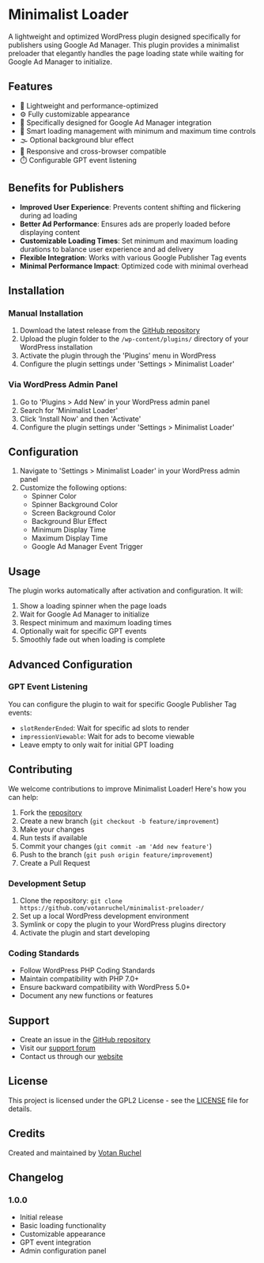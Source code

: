 # Minimalist Loader

A lightweight and optimized WordPress plugin designed specifically for publishers using Google Ad Manager. This plugin provides a minimalist preloader that elegantly handles the page loading state while waiting for Google Ad Manager to initialize.

## Features

- 🚀 Lightweight and performance-optimized
- ⚙️ Fully customizable appearance
- 🎯 Specifically designed for Google Ad Manager integration
- 🔄 Smart loading management with minimum and maximum time controls
- 🌫️ Optional background blur effect
- 📱 Responsive and cross-browser compatible
- ⏱️ Configurable GPT event listening

## Benefits for Publishers

- **Improved User Experience**: Prevents content shifting and flickering during ad loading
- **Better Ad Performance**: Ensures ads are properly loaded before displaying content
- **Customizable Loading Times**: Set minimum and maximum loading durations to balance user experience and ad delivery
- **Flexible Integration**: Works with various Google Publisher Tag events
- **Minimal Performance Impact**: Optimized code with minimal overhead

## Installation

### Manual Installation

1. Download the latest release from the [GitHub repository](https://github.com/votanruchel/minimalist-preloader/)
2. Upload the plugin folder to the `/wp-content/plugins/` directory of your WordPress installation
3. Activate the plugin through the 'Plugins' menu in WordPress
4. Configure the plugin settings under 'Settings > Minimalist Loader'

### Via WordPress Admin Panel

1. Go to 'Plugins > Add New' in your WordPress admin panel
2. Search for 'Minimalist Loader'
3. Click 'Install Now' and then 'Activate'
4. Configure the plugin settings under 'Settings > Minimalist Loader'

## Configuration

1. Navigate to 'Settings > Minimalist Loader' in your WordPress admin panel
2. Customize the following options:
   - Spinner Color
   - Spinner Background Color
   - Screen Background Color
   - Background Blur Effect
   - Minimum Display Time
   - Maximum Display Time
   - Google Ad Manager Event Trigger

## Usage

The plugin works automatically after activation and configuration. It will:

1. Show a loading spinner when the page loads
2. Wait for Google Ad Manager to initialize
3. Respect minimum and maximum loading times
4. Optionally wait for specific GPT events
5. Smoothly fade out when loading is complete

## Advanced Configuration

### GPT Event Listening

You can configure the plugin to wait for specific Google Publisher Tag events:

- `slotRenderEnded`: Wait for specific ad slots to render
- `impressionViewable`: Wait for ads to become viewable
- Leave empty to only wait for initial GPT loading

## Contributing

We welcome contributions to improve Minimalist Loader! Here's how you can help:

1. Fork the [repository](https://github.com/votanruchel/minimalist-preloader/)
2. Create a new branch (`git checkout -b feature/improvement`)
3. Make your changes
4. Run tests if available
5. Commit your changes (`git commit -am 'Add new feature'`)
6. Push to the branch (`git push origin feature/improvement`)
7. Create a Pull Request

### Development Setup

1. Clone the repository: `git clone https://github.com/votanruchel/minimalist-preloader/`
2. Set up a local WordPress development environment
3. Symlink or copy the plugin to your WordPress plugins directory
4. Activate the plugin and start developing

### Coding Standards

- Follow WordPress PHP Coding Standards
- Maintain compatibility with PHP 7.0+
- Ensure backward compatibility with WordPress 5.0+
- Document any new functions or features

## Support

- Create an issue in the [GitHub repository](https://github.com/votanruchel/minimalist-preloader/issues)
- Visit our [support forum](https://wordpress.org/support/plugin/minimalist-loader)
- Contact us through our [website](https://votan.dev)

## License

This project is licensed under the GPL2 License - see the [LICENSE](LICENSE) file for details.

## Credits

Created and maintained by [Votan Ruchel](https://votan.dev)

## Changelog

### 1.0.0
- Initial release
- Basic loading functionality
- Customizable appearance
- GPT event integration
- Admin configuration panel
